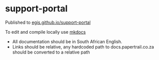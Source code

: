 # support-portal

Published to [egis.github.io/support-portal](egis.github.io/support-portal)  

To edit and compile locally use [mkdocs](http://www.mkdocs.org/)  

* All documentation should be in South African English.
* Links should be relative, any hardcoded path to docs.papertrail.co.za should be converted to a relative path
